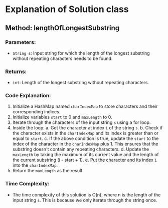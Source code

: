 # Explanation of Solution class

## Method: lengthOfLongestSubstring

### Parameters:
- `String s`: Input string for which the length of the longest substring without repeating characters needs to be found.

### Returns:
- `int`: Length of the longest substring without repeating characters.

### Code Explanation:
1. Initialize a HashMap named `charIndexMap` to store characters and their corresponding indices.
2. Initialize variables `start` to 0 and `maxLength` to 0.
3. Iterate through the characters of the input string `s` using a for loop.
4. Inside the loop:
    a. Get the character at index `i` of the string `s`.
    b. Check if the character exists in the `charIndexMap` and its index is greater than or equal to `start`.
    c. If the above condition is true, update the `start` to the index of the character in the `charIndexMap` plus 1. This ensures that the substring doesn't contain any repeating characters.
    d. Update the `maxLength` by taking the maximum of its current value and the length of the current substring (i - start + 1).
    e. Put the character and its index `i` into the `charIndexMap`.
5. Return the `maxLength` as the result.

### Time Complexity:
- The time complexity of this solution is O(n), where n is the length of the input string `s`. This is because we only iterate through the string once.
